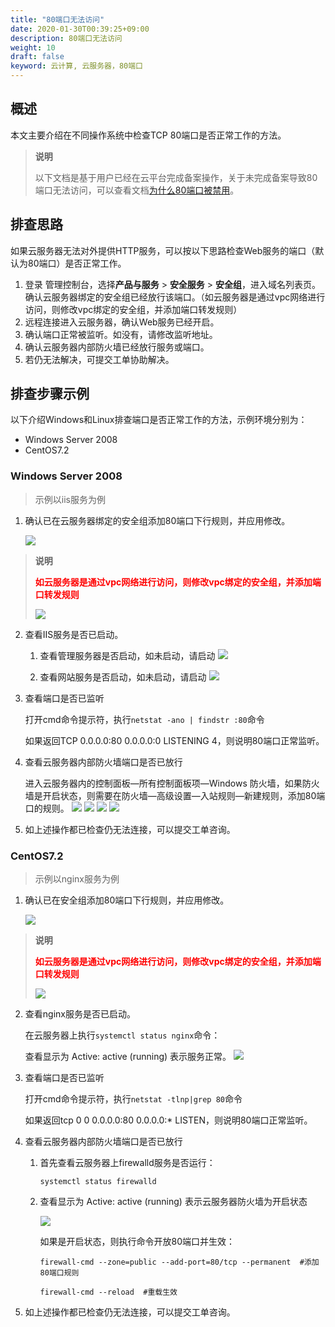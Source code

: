 ```yaml
---
title: "80端口无法访问"
date: 2020-01-30T00:39:25+09:00
description: 80端口无法访问
weight: 10
draft: false
keyword: 云计算, 云服务器，80端口
---
```


## 概述

本文主要介绍在不同操作系统中检查TCP 80端口是否正常工作的方法。

>**说明**
>
>以下文档是基于用户已经在云平台完成备案操作，关于未完成备案导致80端口无法访问，可以查看文档[为什么80端口被禁用](/compute/vm/faq/high_requency_problem/port_80_disabled/)。

## 排查思路

如果云服务器无法对外提供HTTP服务，可以按以下思路检查Web服务的端口（默认为80端口）是否正常工作。

1. 登录 管理控制台，选择**产品与服务** > **安全服务** > **安全组**，进入域名列表页。确认云服务器绑定的安全组已经放行该端口。（如云服务器是通过vpc网络进行访问，则修改vpc绑定的安全组，并添加端口转发规则）
2. 远程连接进入云服务器，确认Web服务已经开启。
3. 确认端口正常被监听。如没有，请修改监听地址。
4. 确认云服务器内部防火墙已经放行服务或端口。
5. 若仍无法解决，可提交工单协助解决。


## 排查步骤示例
以下介绍Windows和Linux排查端口是否正常工作的方法，示例环境分别为：
* Windows Server 2008
* CentOS7.2

### Windows Server 2008
>示例以iis服务为例

1. 确认已在云服务器绑定的安全组添加80端口下行规则，并应用修改。

   ![](/compute/vm/_images/check_port_worked1.png)

> **说明**
>
> **<span style="color:red">如云服务器是通过vpc网络进行访问，则修改vpc绑定的安全组，并添加端口转发规则</span>**
>
> ![](/compute/vm/_images/check_port_worked11.png)

2. 查看IIS服务是否已启动。

   1. 查看管理服务器是否启动，如未启动，请启动
      ![](/compute/vm/_images/check_port_worked2.png)

   2. 查看网站服务是否启动，如未启动，请启动
      ![](/compute/vm/_images/check_port_worked3.png)

3. 查看端口是否已监听

   打开cmd命令提示符，执行`netstat -ano | findstr :80`命令

   如果返回TCP 0.0.0.0:80 0.0.0.0:0 LISTENING 4，则说明80端口正常监听。

4. 查看云服务器内部防火墙端口是否已放行

   进入云服务器内的控制面板—所有控制面板项—Windows 防火墙，如果防火墙是开启状态，则需要在防火墙—高级设置—入站规则—新建规则，添加80端口的规则。
   ![](/compute/vm/_images/check_port_worked4.png)
   ![](/compute/vm/_images/check_port_worked5.png)
   ![](/compute/vm/_images/check_port_worked6.png)
   ![](/compute/vm/_images/check_port_worked7.png)

5. 如上述操作都已检查仍无法连接，可以提交工单咨询。

### CentOS7.2
>示例以nginx服务为例

1. 确认已在安全组添加80端口下行规则，并应用修改。

   ![](/compute/vm/_images/check_port_worked1.png)

> **说明**
>
> **<span style="color:red">如云服务器是通过vpc网络进行访问，则修改vpc绑定的安全组，并添加端口转发规则</span>**
>
> ![](/compute/vm/_images/check_port_worked11.png)

2. 查看nginx服务是否已启动。

   在云服务器上执行`systemctl status nginx`命令：

   查看显示为 Active: active (running) 表示服务正常。
   ![](/compute/vm/_images/check_port_worked9.png)

3. 查看端口是否已监听

   打开cmd命令提示符，执行`netstat -tlnp|grep 80`命令

   如果返回tcp 0 0 0.0.0.0:80 0.0.0.0:* LISTEN，则说明80端口正常监听。

4. 查看云服务器内部防火墙端口是否已放行

   1. 首先查看云服务器上firewalld服务是否运行：

      ```
      systemctl status firewalld
      ```

   2. 查看显示为 Active: active (running) 表示云服务器防火墙为开启状态

      ![](/compute/vm/_images/check_port_worked10.png)

      如果是开启状态，则执行命令开放80端口并生效：

      ```
      firewall-cmd --zone=public --add-port=80/tcp --permanent  #添加80端口规则
      
      firewall-cmd --reload  #重载生效
      ```

5. 如上述操作都已检查仍无法连接，可以提交工单咨询。
